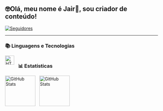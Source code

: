
## 🤓Olá, meu nome é Jair👋, sou criador de conteúdo!

<p align="left">
    <a href="https://github.com/j4ir?tab=followers">
        <img 
            alt="Seguidores" 
            title="Me siga no GitHub" 
            src="https://custom-icon-badges.demolab.com/github/followers/j4ir?color=236ad3&labelColor=1155ba&style=for-the-badge&logo=github&label=Seguidores&logoColor=white"
        />
    </a>
</p>

---

### 📚 Linguagens e Tecnologias

<img 
    align="left" 
    alt="HTML"
    title="HTML" 
    width="30px" 
    style="padding-right: 10px;" 
    src="https://cdn.jsdelivr.net/gh/devicons/devicon@latest/icons/html5/html5-original.svg" 
/>
<img>

### 📊 Estatísticas

<p>
  <img 
    align="left" 
    alt="GitHub Stats" 
    height="100" 
    style="padding-right: 10px;" 
    src="https://github-readme-stats.vercel.app/api?username=j4ir&show_icons=true&theme=tokyonight&include_all_commits=true&locale=pt-br" 
  />
<p>


</p>
<img 
      align="left" 
      alt="GitHub Stats" 
      height="100" 
      src="https://github-readme-stats.vercel.app/api/top-langs/?username=j4ir&theme=tokyonight&layout=compact&custom_title=Tecnologias&langs_count=9" 
  />
</p>


  <picture> 
  <source
